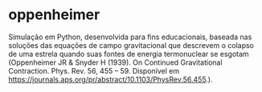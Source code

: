 # oppenheimer
Simulação em Python, desenvolvida para fins educacionais, baseada nas soluções das equações de campo gravitacional que descrevem o colapso de uma estrela quando suas fontes de energia termonuclear se esgotam (Oppenheimer JR & Snyder H (1939). On Continued Gravitational Contraction. Phys. Rev. 56, 455 – 59. Disponível em https://journals.aps.org/pr/abstract/10.1103/PhysRev.56.455.).
